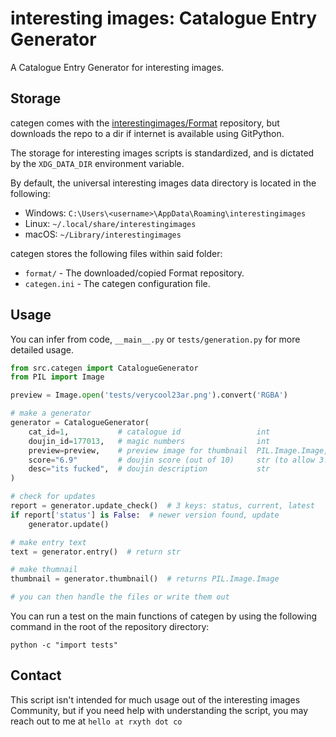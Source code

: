 # interesting images: Catalogue Entry Generator

A Catalogue Entry Generator for interesting images.

## Storage

categen comes with the
[interestingimages/Format]('https://github.com/interestingimages/Format')
repository, but downloads the repo to a dir if internet is available using GitPython.

The storage for interesting images scripts is standardized, and is dictated by the
`XDG_DATA_DIR` environment variable.

By default, the universal interesting images data directory is located in the following:

- Windows: `C:\Users\<username>\AppData\Roaming\interestingimages`
- Linux: `~/.local/share/interestingimages`
- macOS: `~/Library/interestingimages`

categen stores the following files within said folder:

- `format/` - The downloaded/copied Format repository.
- `categen.ini` - The categen configuration file.

## Usage

You can infer from code, `__main__.py` or `tests/generation.py` for more detailed usage.

```python
from src.categen import CatalogueGenerator
from PIL import Image

preview = Image.open('tests/verycool23ar.png').convert('RGBA')

# make a generator
generator = CatalogueGenerator(
    cat_id=1,           # catalogue id                 int
    doujin_id=177013,   # magic numbers                int
    preview=preview,    # preview image for thumbnail  PIL.Image.Image,
    score="6.9"         # doujin score (out of 10)     str (to allow 3.5 or meh)
    desc="its fucked",  # doujin description           str
)

# check for updates
report = generator.update_check()  # 3 keys: status, current, latest
if report['status'] is False:  # newer version found, update
    generator.update()

# make entry text
text = generator.entry()  # return str

# make thumnail
thumbnail = generator.thumbnail()  # returns PIL.Image.Image

# you can then handle the files or write them out
```

You can run a test on the main functions of categen by using the following command
in the root of the repository directory:

`python -c "import tests"`

## Contact

This script isn't intended for much usage out of the interesting images Community,
but if you need help with understanding the script, you may reach out to me at
`hello at rxyth dot co`
